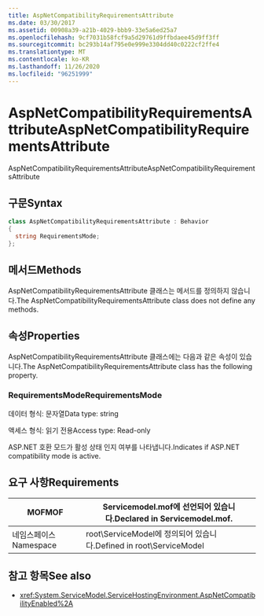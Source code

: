 ```yaml
---
title: AspNetCompatibilityRequirementsAttribute
ms.date: 03/30/2017
ms.assetid: 00908a39-a21b-4029-bbb9-33e5a6ed25a7
ms.openlocfilehash: 9cf7031b58fcf9a5d29761d9ffbdaee45d9ff3ff
ms.sourcegitcommit: bc293b14af795e0e999e3304dd40c0222cf2ffe4
ms.translationtype: MT
ms.contentlocale: ko-KR
ms.lasthandoff: 11/26/2020
ms.locfileid: "96251999"
---
```

# <a name="aspnetcompatibilityrequirementsattribute"></a><span data-ttu-id="b0bc5-102">AspNetCompatibilityRequirementsAttribute</span><span class="sxs-lookup"><span data-stu-id="b0bc5-102">AspNetCompatibilityRequirementsAttribute</span></span>

<span data-ttu-id="b0bc5-103">AspNetCompatibilityRequirementsAttribute</span><span class="sxs-lookup"><span data-stu-id="b0bc5-103">AspNetCompatibilityRequirementsAttribute</span></span>  
  
## <a name="syntax"></a><span data-ttu-id="b0bc5-104">구문</span><span class="sxs-lookup"><span data-stu-id="b0bc5-104">Syntax</span></span>  
  
```csharp
class AspNetCompatibilityRequirementsAttribute : Behavior  
{  
  string RequirementsMode;  
};  
```  
  
## <a name="methods"></a><span data-ttu-id="b0bc5-105">메서드</span><span class="sxs-lookup"><span data-stu-id="b0bc5-105">Methods</span></span>  

 <span data-ttu-id="b0bc5-106">AspNetCompatibilityRequirementsAttribute 클래스는 메서드를 정의하지 않습니다.</span><span class="sxs-lookup"><span data-stu-id="b0bc5-106">The AspNetCompatibilityRequirementsAttribute class does not define any methods.</span></span>  
  
## <a name="properties"></a><span data-ttu-id="b0bc5-107">속성</span><span class="sxs-lookup"><span data-stu-id="b0bc5-107">Properties</span></span>  

 <span data-ttu-id="b0bc5-108">AspNetCompatibilityRequirementsAttribute 클래스에는 다음과 같은 속성이 있습니다.</span><span class="sxs-lookup"><span data-stu-id="b0bc5-108">The AspNetCompatibilityRequirementsAttribute class has the following property.</span></span>  
  
### <a name="requirementsmode"></a><span data-ttu-id="b0bc5-109">RequirementsMode</span><span class="sxs-lookup"><span data-stu-id="b0bc5-109">RequirementsMode</span></span>  

 <span data-ttu-id="b0bc5-110">데이터 형식: 문자열</span><span class="sxs-lookup"><span data-stu-id="b0bc5-110">Data type: string</span></span>  
  
 <span data-ttu-id="b0bc5-111">액세스 형식: 읽기 전용</span><span class="sxs-lookup"><span data-stu-id="b0bc5-111">Access type: Read-only</span></span>  
  
 <span data-ttu-id="b0bc5-112">ASP.NET 호환 모드가 활성 상태 인지 여부를 나타냅니다.</span><span class="sxs-lookup"><span data-stu-id="b0bc5-112">Indicates if ASP.NET compatibility mode is active.</span></span>  
  
## <a name="requirements"></a><span data-ttu-id="b0bc5-113">요구 사항</span><span class="sxs-lookup"><span data-stu-id="b0bc5-113">Requirements</span></span>  
  
|<span data-ttu-id="b0bc5-114">MOF</span><span class="sxs-lookup"><span data-stu-id="b0bc5-114">MOF</span></span>|<span data-ttu-id="b0bc5-115">Servicemodel.mof에 선언되어 있습니다.</span><span class="sxs-lookup"><span data-stu-id="b0bc5-115">Declared in Servicemodel.mof.</span></span>|  
|---------|-----------------------------------|  
|<span data-ttu-id="b0bc5-116">네임스페이스</span><span class="sxs-lookup"><span data-stu-id="b0bc5-116">Namespace</span></span>|<span data-ttu-id="b0bc5-117">root\ServiceModel에 정의되어 있습니다.</span><span class="sxs-lookup"><span data-stu-id="b0bc5-117">Defined in root\ServiceModel</span></span>|  
  
## <a name="see-also"></a><span data-ttu-id="b0bc5-118">참고 항목</span><span class="sxs-lookup"><span data-stu-id="b0bc5-118">See also</span></span>

- <xref:System.ServiceModel.ServiceHostingEnvironment.AspNetCompatibilityEnabled%2A>
